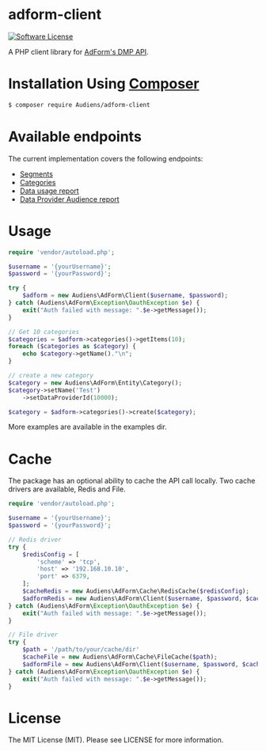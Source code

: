# adform-client

[![Software License](https://img.shields.io/badge/license-MIT-brightgreen.svg?style=flat-square)](LICENSE)


A PHP client library for [AdForm's DMP API](https://dmp.adform.com/help/).

# Installation Using [Composer](http://getcomposer.org/)

```bash
$ composer require Audiens/adform-client
```

# Available endpoints

The current implementation covers the following endpoints:
* [Segments](https://dmp.adform.com/Help#data_provider_segments_service)
* [Categories](https://dmp.adform.com/Help#data_provider_categories_service)
* [Data usage report](https://dmp.adform.com/Help#reports_service)
* [Data Provider Audience report](https://dmp.adform.com/Help#reports_service)

# Usage

```php
require 'vendor/autoload.php';

$username = '{yourUsername}';
$password = '{yourPassword}';

try {
    $adform = new Audiens\AdForm\Client($username, $password);
} catch (Audiens\AdForm\Exception\OauthException $e) {
    exit("Auth failed with message: ".$e->getMessage());
}

// Get 10 categories
$categories = $adform->categories()->getItems(10);
foreach ($categories as $category) {
    echo $category->getName()."\n";
}

// create a new category
$category = new Audiens\AdForm\Entity\Category();
$category->setName('Test')
    ->setDataProviderId(10000);

$category = $adform->categories()->create($category);
```

More examples are available in the examples dir.

# Cache

The package has an optional ability to cache the API call locally. Two cache drivers are available, Redis and File.

```php
require 'vendor/autoload.php';

$username = '{yourUsername}';
$password = '{yourPassword}';

// Redis driver
try {
    $redisConfig = [
        'scheme' => 'tcp',
        'host' => '192.168.10.10',
        'port' => 6379,
    ];
    $cacheRedis = new Audiens\AdForm\Cache\RedisCache($redisConfig);
    $adformRedis = new Audiens\AdForm\Client($username, $password, $cacheRedis);
} catch (Audiens\AdForm\Exception\OauthException $e) {
    exit("Auth failed with message: ".$e->getMessage());
}

// File driver
try {
    $path = '/path/to/your/cache/dir'
    $cacheFile = new Audiens\AdForm\Cache\FileCache($path);
    $adformFile = new Audiens\AdForm\Client($username, $password, $cache);
} catch (Audiens\AdForm\Exception\OauthException $e) {
    exit("Auth failed with message: ".$e->getMessage());
}
```

# License

The MIT License (MIT). Please see LICENSE for more information.
